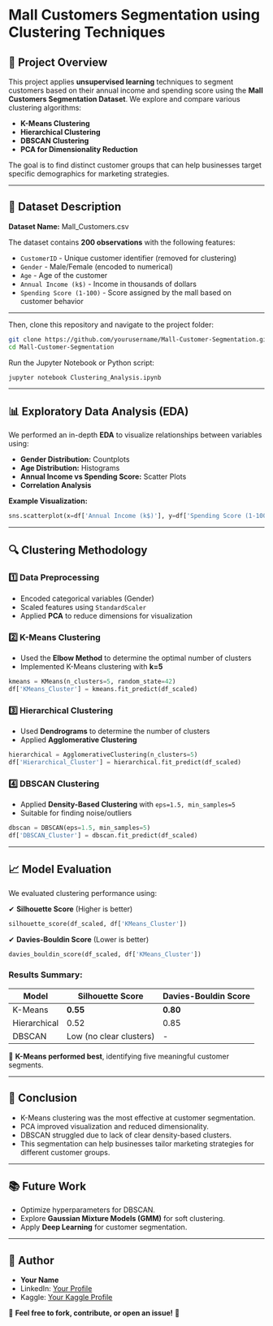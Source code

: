 # Mall Customers Segmentation using Clustering Techniques

## 📌 Project Overview
This project applies **unsupervised learning** techniques to segment customers based on their annual income and spending score using the **Mall Customers Segmentation Dataset**. We explore and compare various clustering algorithms:

- **K-Means Clustering**
- **Hierarchical Clustering**
- **DBSCAN Clustering**
- **PCA for Dimensionality Reduction**

The goal is to find distinct customer groups that can help businesses target specific demographics for marketing strategies.

---

## 📂 Dataset Description
**Dataset Name:** Mall_Customers.csv

The dataset contains **200 observations** with the following features:
- `CustomerID` - Unique customer identifier (removed for clustering)
- `Gender` - Male/Female (encoded to numerical)
- `Age` - Age of the customer
- `Annual Income (k$)` - Income in thousands of dollars
- `Spending Score (1-100)` - Score assigned by the mall based on customer behavior

---


Then, clone this repository and navigate to the project folder:
```bash
git clone https://github.com/yourusername/Mall-Customer-Segmentation.git
cd Mall-Customer-Segmentation
```

Run the Jupyter Notebook or Python script:
```bash
jupyter notebook Clustering_Analysis.ipynb
```

---

## 📊 Exploratory Data Analysis (EDA)
We performed an in-depth **EDA** to visualize relationships between variables using:
- **Gender Distribution:** Countplots
- **Age Distribution:** Histograms
- **Annual Income vs Spending Score:** Scatter Plots
- **Correlation Analysis**

**Example Visualization:**
```python
sns.scatterplot(x=df['Annual Income (k$)'], y=df['Spending Score (1-100)'], hue=df['Gender'], palette='viridis')
```

---

## 🔍 Clustering Methodology
### 1️⃣ Data Preprocessing
- Encoded categorical variables (Gender)
- Scaled features using `StandardScaler`
- Applied **PCA** to reduce dimensions for visualization

### 2️⃣ K-Means Clustering
- Used the **Elbow Method** to determine the optimal number of clusters
- Implemented K-Means clustering with **k=5**

```python
kmeans = KMeans(n_clusters=5, random_state=42)
df['KMeans_Cluster'] = kmeans.fit_predict(df_scaled)
```

### 3️⃣ Hierarchical Clustering
- Used **Dendrograms** to determine the number of clusters
- Applied **Agglomerative Clustering**

```python
hierarchical = AgglomerativeClustering(n_clusters=5)
df['Hierarchical_Cluster'] = hierarchical.fit_predict(df_scaled)
```

### 4️⃣ DBSCAN Clustering
- Applied **Density-Based Clustering** with `eps=1.5, min_samples=5`
- Suitable for finding noise/outliers

```python
dbscan = DBSCAN(eps=1.5, min_samples=5)
df['DBSCAN_Cluster'] = dbscan.fit_predict(df_scaled)
```

---

## 📈 Model Evaluation
We evaluated clustering performance using:

✔ **Silhouette Score** (Higher is better)
```python
silhouette_score(df_scaled, df['KMeans_Cluster'])
```
✔ **Davies-Bouldin Score** (Lower is better)
```python
davies_bouldin_score(df_scaled, df['KMeans_Cluster'])
```

### **Results Summary:**
| Model              | Silhouette Score | Davies-Bouldin Score |
|-------------------|----------------|------------------|
| K-Means          | **0.55**        | **0.80**        |
| Hierarchical     | 0.52            | 0.85            |
| DBSCAN           | Low (no clear clusters) | - |

🔹 **K-Means performed best**, identifying five meaningful customer segments.

---

## 📌 Conclusion
- K-Means clustering was the most effective at customer segmentation.
- PCA improved visualization and reduced dimensionality.
- DBSCAN struggled due to lack of clear density-based clusters.
- This segmentation can help businesses tailor marketing strategies for different customer groups.

---

## 📚 Future Work
- Optimize hyperparameters for DBSCAN.
- Explore **Gaussian Mixture Models (GMM)** for soft clustering.
- Apply **Deep Learning** for customer segmentation.

---

## 📝 Author
- **Your Name**
- LinkedIn: [Your Profile](https://www.linkedin.com/in/yourprofile/)
- Kaggle: [Your Kaggle Profile](https://www.kaggle.com/yourprofile)

🔗 **Feel free to fork, contribute, or open an issue!** 🚀


